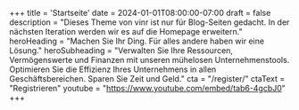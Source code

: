 +++
title = 'Startseite'
date = 2024-01-01T08:00:00-07:00
draft = false
description = "Dieses Theme von vinr ist nur für Blog-Seiten gedacht. In der nächsten Iteration werden wir es auf die Homepage erweitern."
heroHeading = "Machen Sie Ihr Ding. Für alles andere haben wir eine Lösung."
heroSubheading = "Verwalten Sie Ihre Ressourcen, Vermögenswerte und Finanzen mit unseren mühelosen Unternehmenstools. Optimieren Sie die Effizienz Ihres Unternehmens in allen Geschäftsbereichen. Sparen Sie Zeit und Geld."
cta = "/register/"
ctaText = "Registrieren"
youtube = "https://www.youtube.com/embed/tab6-4gcbJ0"
+++
